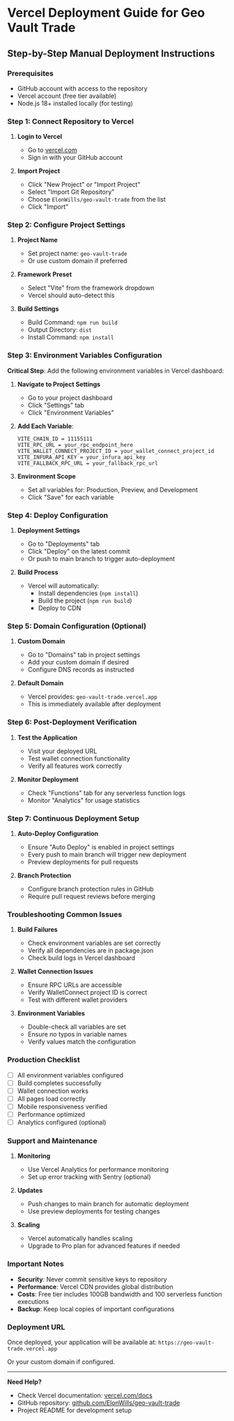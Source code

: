 # Vercel Deployment Guide for Geo Vault Trade

## Step-by-Step Manual Deployment Instructions

### Prerequisites
- GitHub account with access to the repository
- Vercel account (free tier available)
- Node.js 18+ installed locally (for testing)

### Step 1: Connect Repository to Vercel

1. **Login to Vercel**
   - Go to [vercel.com](https://vercel.com)
   - Sign in with your GitHub account

2. **Import Project**
   - Click "New Project" or "Import Project"
   - Select "Import Git Repository"
   - Choose `ElonWills/geo-vault-trade` from the list
   - Click "Import"

### Step 2: Configure Project Settings

1. **Project Name**
   - Set project name: `geo-vault-trade`
   - Or use custom domain if preferred

2. **Framework Preset**
   - Select "Vite" from the framework dropdown
   - Vercel should auto-detect this

3. **Build Settings**
   - Build Command: `npm run build`
   - Output Directory: `dist`
   - Install Command: `npm install`

### Step 3: Environment Variables Configuration

**Critical Step**: Add the following environment variables in Vercel dashboard:

1. **Navigate to Project Settings**
   - Go to your project dashboard
   - Click "Settings" tab
   - Click "Environment Variables"

2. **Add Each Variable**:
   ```
   VITE_CHAIN_ID = 11155111
   VITE_RPC_URL = your_rpc_endpoint_here
   VITE_WALLET_CONNECT_PROJECT_ID = your_wallet_connect_project_id
   VITE_INFURA_API_KEY = your_infura_api_key
   VITE_FALLBACK_RPC_URL = your_fallback_rpc_url
   ```

3. **Environment Scope**
   - Set all variables for: Production, Preview, and Development
   - Click "Save" for each variable

### Step 4: Deploy Configuration

1. **Deployment Settings**
   - Go to "Deployments" tab
   - Click "Deploy" on the latest commit
   - Or push to main branch to trigger auto-deployment

2. **Build Process**
   - Vercel will automatically:
     - Install dependencies (`npm install`)
     - Build the project (`npm run build`)
     - Deploy to CDN

### Step 5: Domain Configuration (Optional)

1. **Custom Domain**
   - Go to "Domains" tab in project settings
   - Add your custom domain if desired
   - Configure DNS records as instructed

2. **Default Domain**
   - Vercel provides: `geo-vault-trade.vercel.app`
   - This is immediately available after deployment

### Step 6: Post-Deployment Verification

1. **Test the Application**
   - Visit your deployed URL
   - Test wallet connection functionality
   - Verify all features work correctly

2. **Monitor Deployment**
   - Check "Functions" tab for any serverless function logs
   - Monitor "Analytics" for usage statistics

### Step 7: Continuous Deployment Setup

1. **Auto-Deploy Configuration**
   - Ensure "Auto Deploy" is enabled in project settings
   - Every push to main branch will trigger new deployment
   - Preview deployments for pull requests

2. **Branch Protection**
   - Configure branch protection rules in GitHub
   - Require pull request reviews before merging

### Troubleshooting Common Issues

1. **Build Failures**
   - Check environment variables are set correctly
   - Verify all dependencies are in package.json
   - Check build logs in Vercel dashboard

2. **Wallet Connection Issues**
   - Ensure RPC URLs are accessible
   - Verify WalletConnect project ID is correct
   - Test with different wallet providers

3. **Environment Variables**
   - Double-check all variables are set
   - Ensure no typos in variable names
   - Verify values match the configuration

### Production Checklist

- [ ] All environment variables configured
- [ ] Build completes successfully
- [ ] Wallet connection works
- [ ] All pages load correctly
- [ ] Mobile responsiveness verified
- [ ] Performance optimized
- [ ] Analytics configured (optional)

### Support and Maintenance

1. **Monitoring**
   - Use Vercel Analytics for performance monitoring
   - Set up error tracking with Sentry (optional)

2. **Updates**
   - Push changes to main branch for automatic deployment
   - Use preview deployments for testing changes

3. **Scaling**
   - Vercel automatically handles scaling
   - Upgrade to Pro plan for advanced features if needed

### Important Notes

- **Security**: Never commit sensitive keys to repository
- **Performance**: Vercel CDN provides global distribution
- **Costs**: Free tier includes 100GB bandwidth and 100 serverless function executions
- **Backup**: Keep local copies of important configurations

### Deployment URL

Once deployed, your application will be available at:
`https://geo-vault-trade.vercel.app`

Or your custom domain if configured.

---

**Need Help?**
- Check Vercel documentation: [vercel.com/docs](https://vercel.com/docs)
- GitHub repository: [github.com/ElonWills/geo-vault-trade](https://github.com/ElonWills/geo-vault-trade)
- Project README for development setup
